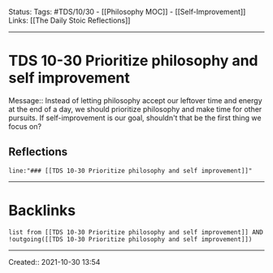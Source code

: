 
Status:
Tags: #TDS/10/30 - [[Philosophy MOC]] - [[Self-Improvement]]
Links: [[The Daily Stoic Reflections]]
___
# TDS 10-30 Prioritize philosophy and self improvement
Message:: Instead of letting philosophy accept our leftover time and energy at the end of a day, we should prioritize philosophy and make time for other pursuits. If self-improvement is our goal, shouldn't that be the first thing we focus on?

## Reflections
 ```query
line:"### [[TDS 10-30 Prioritize philosophy and self improvement]]"
```
___
# Backlinks
```dataview
list from [[TDS 10-30 Prioritize philosophy and self improvement]] AND !outgoing([[TDS 10-30 Prioritize philosophy and self improvement]])
```
___

Created:: 2021-10-30 13:54
